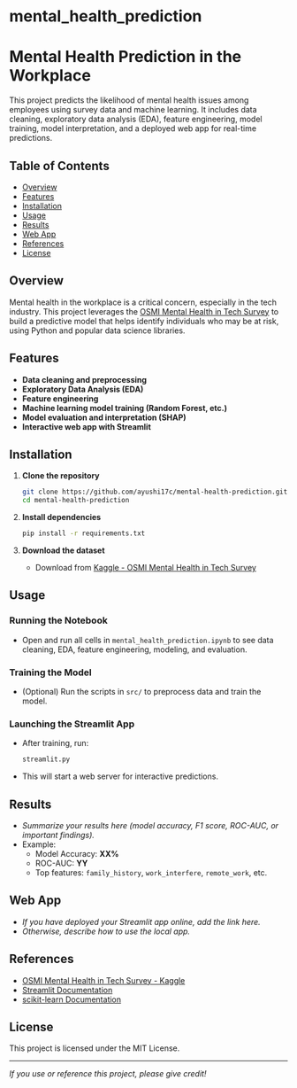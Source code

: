 # mental_health_prediction
# Mental Health Prediction in the Workplace

This project predicts the likelihood of mental health issues among employees using survey data and machine learning. It includes data cleaning, exploratory data analysis (EDA), feature engineering, model training, model interpretation, and a deployed web app for real-time predictions.

## Table of Contents

- [Overview](#overview)
- [Features](#features)
- [Installation](#installation)
- [Usage](#usage)
- [Results](#results)
- [Web App](#web-app)
- [References](#references)
- [License](#license)

## Overview

Mental health in the workplace is a critical concern, especially in the tech industry. This project leverages the [OSMI Mental Health in Tech Survey](https://www.kaggle.com/osmi/mental-health-in-tech-survey) to build a predictive model that helps identify individuals who may be at risk, using Python and popular data science libraries.

## Features

- **Data cleaning and preprocessing**
- **Exploratory Data Analysis (EDA)**
- **Feature engineering**
- **Machine learning model training (Random Forest, etc.)**
- **Model evaluation and interpretation (SHAP)**
- **Interactive web app with Streamlit**


## Installation

1. **Clone the repository**
   ```bash
   git clone https://github.com/ayushi17c/mental-health-prediction.git
   cd mental-health-prediction
   ```

2. **Install dependencies**
   ```bash
   pip install -r requirements.txt
   ```

3. **Download the dataset**
   - Download from [Kaggle - OSMI Mental Health in Tech Survey](https://www.kaggle.com/osmi/mental-health-in-tech-survey)

## Usage

### Running the Notebook

- Open and run all cells in `mental_health_prediction.ipynb` to see data cleaning, EDA, feature engineering, modeling, and evaluation.

### Training the Model

- (Optional) Run the scripts in `src/` to preprocess data and train the model.

### Launching the Streamlit App

- After training, run:
   ```bash
   streamlit.py
   ```
- This will start a web server for interactive predictions.

## Results

- _Summarize your results here (model accuracy, F1 score, ROC-AUC, or important findings)._
- Example:  
   - Model Accuracy: **XX%**
   - ROC-AUC: **YY**
   - Top features: `family_history`, `work_interfere`, `remote_work`, etc.

## Web App

- _If you have deployed your Streamlit app online, add the link here._
- _Otherwise, describe how to use the local app._

## References

- [OSMI Mental Health in Tech Survey - Kaggle](https://www.kaggle.com/osmi/mental-health-in-tech-survey)
- [Streamlit Documentation](https://docs.streamlit.io/)
- [scikit-learn Documentation](https://scikit-learn.org/)

## License

This project is licensed under the MIT License.

---

_If you use or reference this project, please give credit!_
